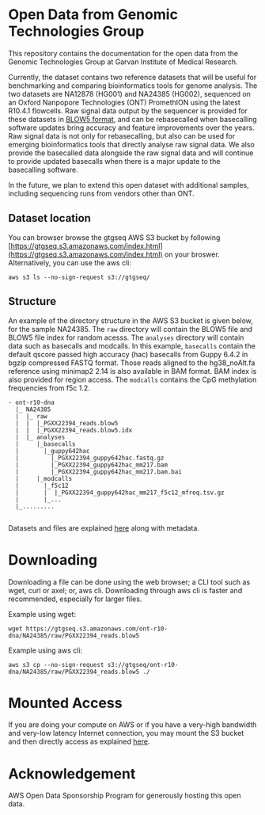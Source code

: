 # Open Data from Genomic Technologies Group

This repository contains the documentation for the open data from the Genomic Technologies Group at Garvan Institute of Medical Research.

Currently, the dataset contains two reference datasets that will be useful for benchmarking and comparing bioinformatics tools for genome analysis. The two datasets are NA12878 (HG001) and NA24385 (HG002), sequenced on an Oxford Nanpopore Technologies (ONT) PromethION using the latest R10.4.1 flowcells. Raw signal data output by the sequencer is provided for these datasets in [BLOW5 format](https://www.nature.com/articles/s41587-021-01147-4), and can be rebasecalled when basecalling software updates bring accuracy and feature improvements over the years. Raw signal data is not only for rebasecalling, but also can be used for emerging bioinformatics tools that directly analyse raw signal data. We also provide the basecalled data alongside the raw signal data and will continue to provide updated basecalls when there is a major update to the basecalling software. 

In the future, we plan to extend this open dataset with additional samples, including sequencing runs from vendors other than ONT. 
 
## Dataset location

You can browser browse the gtgseq AWS S3 bucket by following [https://gtgseq.s3.amazonaws.com/index.html](https://gtgseq.s3.amazonaws.com/index.html) on your broswer. Alternatively, you can use the aws cli:
```
aws s3 ls --no-sign-request s3://gtgseq/
```

## Structure

An example of the directory structure in the AWS S3 bucket is given below, for the sample NA24385. The `raw` directory will contain the BLOW5 file and BLOW5 file index for random acesss. The `analyses` directory will contain data such as basecalls and modcalls. In this example, `basecalls` contain the default qscore passed high accuracy (hac) basecalls from Guppy 6.4.2 in bgzip compressed FASTQ format. Those reads aligned to the hg38_noAlt.fa reference using minimap2 2.14 is also available in BAM format. BAM index is also provided for region access. The `modcalls` contains the CpG methylation frequencies from f5c 1.2.

```
- ont-r10-dna
  |_ NA24385
  |  |_ raw
  |  |  |_PGXX22394_reads.blow5
  |  |  |_PGXX22394_reads.blow5.idx
  |  |_ analyses
  |     |_basecalls
  |       |_guppy642hac
  |         |_PGXX22394_guppy642hac.fastq.gz
  |         |_PGXX22394_guppy642hac_mm217.bam
  |         |_PGXX22394_guppy642hac_mm217.bam.bai 
  |     |_modcalls
  |       |_f5c12
  |       |  |_PGXX22394_guppy642hac_mm217_f5c12_mfreq.tsv.gz
  |       |_...
  |_......... 
  
```

Datasets and files are explained [here](docs/data.md) along with metadata.

#  Downloading

Downloading a file can be done using the web browser; a CLI tool such as wget, curl or axel; or, aws cli. Downloading through aws cli is faster and recommended, especially for larger files.

Example using wget:
```
wget https://gtgseq.s3.amazonaws.com/ont-r10-dna/NA24385/raw/PGXX22394_reads.blow5
```

Example using aws cli:
```
aws s3 cp --no-sign-request s3://gtgseq/ont-r10-dna/NA24385/raw/PGXX22394_reads.blow5 ./
```

#  Mounted Access

If you are doing your compute on AWS or if you have a very-high bandwidth and very-low latency Internet connection, you may mount the S3 bucket and then directly access as explained [here](docs/mount.md).


# Acknowledgement

AWS Open Data Sponsorship Program for generously hosting this open data.
